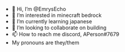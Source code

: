 - 👋 Hi, I’m @EmrysEcho
- 👀 I’m interested in minecraft bedrock
- 🌱 I’m currently learning japanese
- 💞️ I’m looking to collaborate on building
- 📫 How to reach me discord, APerson#7679
- My pronouns are they/them

<!---
EmrysEcho/EmrysEcho is a ✨ special ✨ repository because its `README.md` (this file) appears on your GitHub profile.
You can click the Preview link to take a look at your changes.
--->
